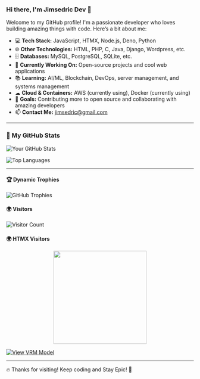 ### Hi there, I'm Jimsedric Dev 👋

Welcome to my GitHub profile! I'm a passionate developer who loves building amazing things with code. Here’s a bit about me:

- 💻 **Tech Stack:** JavaScript, HTMX, Node.js, Deno, Python
- 🌐 **Other Technologies:** HTML, PHP, C, Java, Django, Wordpress, etc.
- 🗄 **Databases:** MySQL, PostgreSQL, SQLite, etc.
- 🚀 **Currently Working On:** Open-source projects and cool web applications
- 📚 **Learning:** AI/ML, Blockchain, DevOps, server management, and systems management
- ☁ **Cloud & Containers:** AWS (currently using), Docker (currently using)
- 🎯 **Goals:** Contributing more to open source and collaborating with amazing developers
- 📫 **Contact Me:** jimsedric@gmail.com

---

### 🚀 My GitHub Stats

![Your GitHub Stats](https://github-readme-stats.vercel.app/api?username=espinojim2&show_icons=true&theme=radical)

![Top Languages](https://github-readme-stats.vercel.app/api/top-langs/?username=espinojim2&layout=compact&theme=radical)

---




#### 🏆 Dynamic Trophies
![GitHub Trophies](https://github-profile-trophy.vercel.app/?username=espinojim2&theme=darkhub)

#### 🌍 Visitors 
![Visitor Count](https://komarev.com/ghpvc/?username=espinojim2&label=Profile%20Views&color=blue&style=plastic)

#### 🌍 HTMX Visitors
<p align="center">
  <img src="https://htmx.ceo/assets/visitor.gif" width="250px">
</p>



[![View VRM Model](https://upload.wikimedia.org/wikipedia/commons/8/81/3D_icon.svg)]([https://vrm-viewer.vercel.app/?url=https://espinojim2.github.io/streetcone.vrm)




---

🔥 Thanks for visiting! Keep coding and Stay Epic! 🚀
